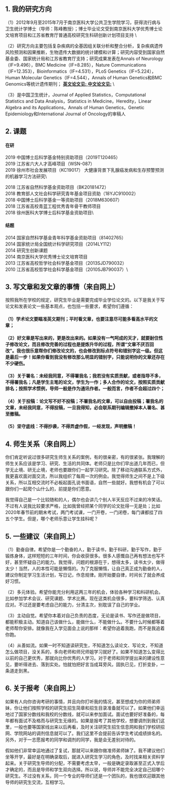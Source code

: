 
## 1. 我的研究方向

（1）2012年9月至2015年7月于南京医科大学公共卫生学院学习，获得流行病与卫生统计学博士（导师：陈峰教授）；博士毕业论文受到南京医科大学优秀博士论文培育项目和江苏省教育厅普通高校研究生科研创新计划项目支持	\

（2）研究方向主要包括复杂疾病的全基因组关联分析和整合分析，复杂疾病遗传风险预测和因果推断，生物遗传大数据的统计建模和计算；研究内容受到国家自然基金委、国家统计局和江苏省教育厅支持；研究成果发表在Annals of Neurology（IF=9.496），BMC Medicine（IF=8.285），Nature Communications（IF=12.353），Bioinformatics（IF=4.531），PLoS Genetics（IF=5.224），Human Molecular Genetics（IF=4.544），Annals of Human Genetics和BMC Genomics等统计遗传期刊； [**英文论文见:**](https://github.com/biostatpzeng/pingzeng/blob/master/publications/English%20publications.md),[**中文论文见:**](https://github.com/biostatpzeng/pingzeng/blob/master/publications/Chinese%20publications.md) \

（3）是中国卫生统计，Journal of Applied Statistics，Computational Statistics and Data Analysis，Statistics in Medicine，Heredity，Linear Algebra and its Applications，Annals of Human Genetics，Genetic Epidemiology和International Journal of Oncology的审稿人


## 2. 课题
#### 在研
2019 中国博士后科学基金特别资助项目（2019T120465）\
2019 江苏省六大人才高峰项目（WSN-087）\
2019 徐州市社会发展项目（KC19017） 大健康背景下乳腺癌发病和生存预警预测的机器学习方法研究\

2018 江苏省自然科学基金资助项目（BK20181472）\
2018 教育部人文社会科学研究青年基金项目资助（18YJC910002）\
2018 中国博士后科学基金一等资助项目（2018M630607）\
2018 江苏省高校青蓝工程优秀青年骨干教师项目\
2018 徐州医科大学博士后科学基金资助项目\

#### 结题
2014 国家自然科学基金青年科学基金资助项目（81402765）\
2014 国家统计局全国统计科学研究项目（2014LY112）\
2014 研究生创新课题 \
2014 南京医科大学优秀博士论文培育项目 \
2013 江苏省高校哲学社会科学基金项目（2013SJD790032）\
2010 江苏省高校哲学社会科学基金项目（2010SJB790037）\


## 3. 写文章和发文章的事情（来自网上）

  按照我所在学校的规定，研究生毕业是需要完成毕业学位论文的。以下是我关于写论文和发表论文一些基本观点，也包括一些要求，希望你们遵循：
  
#### （1）学术论文要瞄准英文期刊；平时看文章，也要注意尽可能多看高水平的文章；

#### （2）好文章是写出来的，更是改出来的。如果没有一气呵成的天才，就要耐住性子修改论文，而且修改完善的过程也是提炼升华的过程，所谓“文章不厌百回改”。我也很乐意帮你们修改论文的，也会修改到标点符号和错别字这一级。但这是最后一步！如果你看到我没有修改那么明显的错别字，只能说明你的文章还存在不少硬伤。

#### （3）关于署名：未经我同意，不得署我名；我若没有实质贡献，或者指导不多，不得署我名；凡是学生主笔的论文，学生为一作；多人合作的论文，按照实质贡献排名；按照学术惯例，导师一般是作为通讯作者。一般而言，作者不会超过四个；

#### （4）关于投稿：论文写不好不投稿；不署我名的文章，可以自由投稿；署我名的文章，未经我同意，不得投稿，一旦我得知，必会联系期刊编辑撤掉本人署名、甚至撤稿。

#### （5）坚守底线：不得抄袭，不得弄虚作假，一经发现，声明撤稿！


## 4. 师生关系（来自网上）

   你们肯定听说过很多研究生师生关系的案例，有的很亲密，有的很紧张。我理解的师生关系应该是学习、研究、生活的共同体。老师只是比你们早出道几年而已，但学无止境、研无止境，老师也要跟你们一起学习研究。除了移动沟通联系方式外，我更喜欢面对面交流，所以我组织了每周一次的例会。我觉得师生之间不是上下级关系，所以互相交流时不必板起面孔说书面语，自然一些就好。我想有机会了可以跟你们一起爬个山什么的，前提是你们愿意。

我觉得自己是一个比较随和的人，偶尔也会讲几个别人半天反应不过来的冷笑话。不过有人说我比较要求严格，比如我曾经把某个同学的论文批得一无是处；比如2020年春节前的期末考试，两门考试课，一门开卷，一门闭卷，每门课都挂了四五个学生。但是，哪个老师乐意让学生挂科呢？


## 5. 一些建议（来自网上）

（1）勤奋自律。希望你是一个勤奋的人，勤于读书，勤于科研，勤于写作，勤于锻炼身体，这样短短的三年时间，你会收获很多。很多人感慨自己再有想法也写不好，甚至怀疑自己的能力。我觉得，问题的根源在于，想得太多，读书太少，做得太少！当然，人的本性可能是懒惰的。为了克服懒惰，让自己真正成为勤奋的人，建议你制定学习生活计划，写日记，作息规律。刚开始要自律，时间长了就会养成好习惯。

（2）多元体验。希望你能充分利用这两三年的机会，体验各种学习和科研机会。比如参加学术会议、研究课题、学术比赛。现在这类机会很多，要科学筛选、认真应对。不过还是要考虑自己的能力，分清主次，别耽误了自己的学业。

（3）主动自觉。希望你本着对自己负责的态度，无论是读书、写作还是做项目，都能积极主动。知道自己该做什么，能做什么，不能做什么。不要什么时候都等着老师帮你安排。就像我在入学见面会上说的那样：希望你追着我跑，而不是我追着你跑。

（4）从善如流。如果一时不知道读研究生，不知道怎么读论文、写论文，不知道怎么做项目，没关系的，多向老师和师兄师姐学习就好了。如果不知道怎么变得比以前的自己更优秀，那就向比你优秀的人学习。对于老师和同学提出来的建设性意见，要听得进去、落到实处。怕就怕把好言当成耳旁风，固执已见，打折变卦，一条道走到黑。


## 6. 关于报考（来自网上）

   如果有人向你咨询考研的事情，并且向你打听我的情况，甚至想成为你的师弟师妹，你让他们按照学校的研究生招生简章和招生目录准备就可以了。如果他们幸运地过了国家分数线和我校的分数线，就可以来参加面试。面试也要好好准备的，每年都有面试不及格而与研究生无缘的。如果是报考了其他学校，想要调剂到我们这里，一般也要等国家线出来以后再看，及时关注研究生招生信息网和我们学校研招网、学院网站的调剂信息就可以了。我们这里不会提前告诉学生考试成绩排名的。另外，对于一志愿报考的同学和调剂的同学，我是会无差别对待的。

   假如他们非常幸运地通过了复试，那就可以来跟你做准师弟师妹了。我不建议他们坐等开学，最好是在明确录取后，就进入研究生学习的角色，及时找来相关资料学起来。关于研究生导师的分配，不需要考虑太早，一般是确定录取甚至正式入学后才确定的，而且是导师和学生双向选择。所以说，导师并不能完全决定自己招哪个研究生。不过没有关系，同一个专业的导师们还是一个团队的，我也很欢迎跟其他导师的研究生交流，互相学习。


